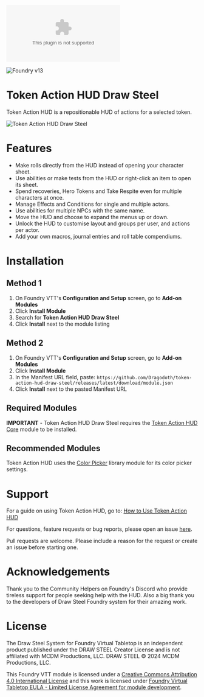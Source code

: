 ![Downloads](https://img.shields.io/github/downloads/Dragodoth/token-action-hud-draw-steel/latest/module.zip?color=2b82fc&label=DOWNLOADS&style=for-the-badge)

![Foundry v13](https://img.shields.io/badge/foundry-v13-green)

# Token Action HUD Draw Steel

Token Action HUD is a repositionable HUD of actions for a selected token.

![Token Action HUD Draw Steel](.github/readme/token-action-hud-draw-steel.gif)

# Features
- Make rolls directly from the HUD instead of opening your character sheet.
- Use abilities or make tests from the HUD or right-click an item to open its sheet.
- Spend recoveries, Hero Tokens and Take Respite even for multiple characters at once.
- Manage Effects and Conditions for single and multiple actors.
- Use abilities for multiple NPCs with the same name. 
- Move the HUD and choose to expand the menus up or down.
- Unlock the HUD to customise layout and groups per user, and actions per actor.
- Add your own macros, journal entries and roll table compendiums.

# Installation

## Method 1
1. On Foundry VTT's **Configuration and Setup** screen, go to **Add-on Modules**
2. Click **Install Module**
3. Search for **Token Action HUD Draw Steel** 
4. Click **Install** next to the module listing

## Method 2
1. On Foundry VTT's **Configuration and Setup** screen, go to **Add-on Modules**
2. Click **Install Module**
3. In the Manifest URL field, paste: `https://github.com/Dragodoth/token-action-hud-draw-steel/releases/latest/download/module.json`
4. Click **Install** next to the pasted Manifest URL

## Required Modules

**IMPORTANT** - Token Action HUD Draw Steel requires the [Token Action HUD Core](https://foundryvtt.com/packages/token-action-hud-core) module to be installed.

## Recommended Modules
Token Action HUD uses the [Color Picker](https://foundryvtt.com/packages/color-picker) library module for its color picker settings.

# Support

For a guide on using Token Action HUD, go to: [How to Use Token Action HUD](https://github.com/Larkinabout/fvtt-token-action-hud-core/wiki/How-to-Use-Token-Action-HUD)

For questions, feature requests or bug reports, please open an issue [here](https://github.com/Dragodoth/token-action-hud-draw-steel/issues).

Pull requests are welcome. Please include a reason for the request or create an issue before starting one.

# Acknowledgements

Thank you to the Community Helpers on Foundry's Discord who provide tireless support for people seeking help with the HUD. Also a big thank you to the developers of Draw Steel Foundry system for their amazing work.

# License

The Draw Steel System for Foundry Virtual Tabletop is an independent product published under the DRAW STEEL Creator License and is not affiliated with MCDM Productions, LLC. DRAW STEEL © 2024 MCDM Productions, LLC.

This Foundry VTT module is licensed under a [Creative Commons Attribution 4.0 International License](https://creativecommons.org/licenses/by/4.0/) and this work is licensed under [Foundry Virtual Tabletop EULA - Limited License Agreement for module development](https://foundryvtt.com/article/license/).


